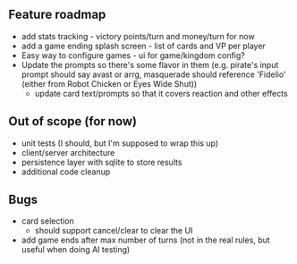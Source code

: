 ## Feature roadmap
* add stats tracking - victory points/turn and money/turn for now
* add a game ending splash screen - list of cards and VP per player
* Easy way to configure games - ui for game/kingdom config?
* Update the prompts so there's some flavor in them (e.g. pirate's input prompt should say avast or arrg, masquerade should reference 'Fidelio' (either from Robot Chicken or Eyes Wide Shut))
  * update card text/prompts so that it covers reaction and other effects 

## Out of scope (for now)
* unit tests (I should, but I'm supposed to wrap this up)
* client/server architecture
* persistence layer with sqlite to store results
* additional code cleanup

## Bugs
* card selection 
  - should support cancel/clear to clear the UI
* add game ends after max number of turns (not in the real rules, but useful when doing AI testing)
